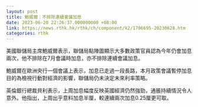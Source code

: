 ```yaml
---
layout: post
title: 鮑威爾：不排除連續會議加息
date: 2023-06-28 22:26:37.000000000 +08:00
link: https://news.rthk.hk/rthk/ch/component/k2/1706695-20230628.htm
categories: rthk
---
```


美國聯儲局主席鮑威爾表示，聯儲局點陣圖顯示大多數政策官員認為今年仍會加息兩次，他不排除在7月會議時加息，亦不排除連續會議加息。

鮑威爾在歐洲央行一個會議上表示，加息已走過一段長路，本月政策會議暫停加息目的為檢視行動對經濟的影響，聯儲局仍未決定未來利率策略。

英倫銀行總裁貝利表示，上周加息幅度反映英國經濟仍然強勁，通脹持續情況令人意外。他指出，上周出乎意料加息半厘，較連續兩次加息0.25厘更可取。
